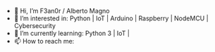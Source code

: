 - 👋 Hi, I’m F3an0r / Alberto Magno
- 👀 I’m interested in: Python | IoT | Arduino | Raspberry | NodeMCU | Cybersecurity
- 🌱 I’m currently learning: Python 3 | IoT |
- 📫 How to reach me:

<!---
is a ✨ special ✨ repository because its `README.md` (this file) appears on your GitHub profile.
You can click the Preview link to take a look at your changes.
--->
